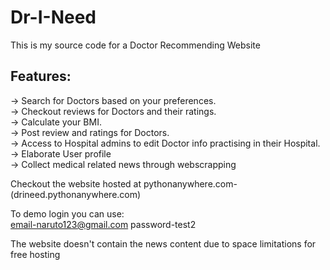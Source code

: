 # Dr-I-Need
This is my source code for a Doctor Recommending Website

## Features:
-> Search for Doctors based on your preferences.  
-> Checkout reviews for Doctors and their ratings.  
-> Calculate your BMI.  
-> Post review and ratings for Doctors.  
-> Access to Hospital admins to edit Doctor info practising in their Hospital.  
-> Elaborate User profile  
-> Collect medical related news through webscrapping  



Checkout the website hosted at pythonanywhere.com-  
(drineed.pythonanywhere.com)

To demo login you can use:  
email-naruto123@gmail.com
password-test2

The website doesn't contain the news content due to space limitations for free hosting
